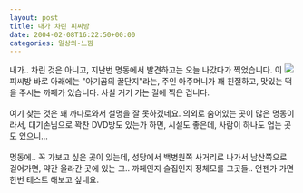 ```yaml
---
layout: post
title: 내가 차린 피씨방
date: 2004-02-08T16:22:50+00:00
categories: 일상의-느낌
---
```

<img src=/logs/archives/Dsc03076_s.jpg align=right hspace=3>내가.. 차린 것은 아니고, 지난번 명동에서 발견하고는 오늘 나갔다가 찍었습니다. 이 피씨방 바로 아래에는 "아기곰의 꿀단지"라는, 주인 아주머니가 꽤 친절하고, 맛있는 떡을 주시는 까페가 있습니다. 사실 거기 가는 길에 찍은 겁니다.<br /><br />여기 찾는 것은 꽤 까다로와서 설명을 잘 못하겠네요. 의외로 숨어있는 곳이 많은 명동이라서, 대기손님으로 꽉찬 DVD방도 있는가 하면, 시설도 좋은데, 사람이 하나도 업는 곳도 있으니... <br /><br />명동에.. 꼭 가보고 싶은 곳이 있는데, 성당에서 백병원쪽 사거리로 나가서 남산쪽으로 걸어가면, 약간 올라간 곳에 있는 그.. 까페인지 술집인지 정체모를 그곳들.. 언젠가 가면 한번 테스트 해보고 싶네요.
